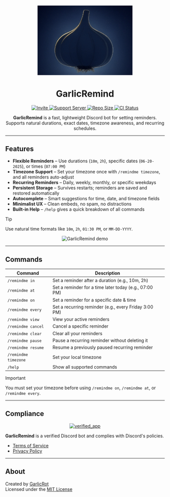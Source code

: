 <p align="center">
  <img src="icon.png" width="300" alt="GarlicRemind logo" />
</p>

<h1 align="center">GarlicRemind</h1>

<p align="center">
  <a href="https://discord.com/oauth2/authorize?client_id=1381036586304667820&scope=bot+applications.commands&permissions=2147576832">
    <img src="https://img.shields.io/badge/Invite-Bot-5865F2?logo=discord&logoColor=white" alt="Invite" />
  </a>
  <a href="https://discord.gg/X4rwss4DRg">
    <img src="https://img.shields.io/badge/Support-Server-5865F2?logo=discord&logoColor=white" alt="Support Server" />
  </a>
  <a href="https://github.com/GarlicRot/GarlicRemind">
    <img src="https://img.shields.io/github/repo-size/GarlicRot/GarlicRemind" alt="Repo Size" />
  </a>
  <a href="https://github.com/GarlicRot/GarlicRemind/actions/workflows/ci.yml">
    <img src="https://github.com/GarlicRot/GarlicRemind/actions/workflows/ci.yml/badge.svg" alt="CI Status" />
  </a>
</p>

<p align="center">
  <strong>GarlicRemind</strong> is a fast, lightweight Discord bot for setting reminders.  
  Supports natural durations, exact dates, timezone awareness, and recurring schedules.
</p>

---

## Features

-  **Flexible Reminders** – Use durations (`10m`, `2h`), specific dates (`06-20-2025`), or times (`07:00 PM`)
-  **Timezone Support** – Set your timezone once with `/remindme timezone`, and all reminders auto-adjust
-  **Recurring Reminders** – Daily, weekly, monthly, or specific weekdays
-  **Persistent Storage** – Survives restarts; reminders are saved and restored automatically
-  **Autocomplete** – Smart suggestions for time, date, and timezone fields
-  **Minimalist UX** – Clean embeds, no spam, no distractions
-  **Built-in Help** – `/help` gives a quick breakdown of all commands

> [!TIP]
> Use natural time formats like `10m`, `2h`, `01:30 PM`, or `MM-DD-YYYY`.

<p align="center">
  <img src="https://garlic.tulipterminal.com/SeRU1/kaWoPate64.gif/raw" alt="GarlicRemind demo" width="600" />
</p>

---

## Commands

| Command              | Description                                                 |
|----------------------|-------------------------------------------------------------|
| `/remindme in`       | Set a reminder after a duration (e.g., 10m, 2h)             |
| `/remindme at`       | Set a reminder for a time later today (e.g., 07:00 PM)      |
| `/remindme on`       | Set a reminder for a specific date & time                   |
| `/remindme every`    | Set a recurring reminder (e.g., every Friday 3:00 PM)       |
| `/remindme view`     | View your active reminders                                  |
| `/remindme cancel`   | Cancel a specific reminder                                  |
| `/remindme clear`    | Clear all your reminders                                    |
| `/remindme pause`    | Pause a recurring reminder without deleting it                        |
| `/remindme resume`   | Resume a previously paused recurring reminder                         |
| `/remindme timezone` | Set your local timezone                                     |
| `/help`              | Show all supported commands                                 |

> [!IMPORTANT]
> You must set your timezone before using `/remindme on`, `/remindme at`, or `/remindme every`.

---

## Compliance

<p align="center">
  <a href="https://emoji.gg/emoji/1576-verified-app">
    <img src="https://cdn3.emoji.gg/emojis/1576-verified-app.png" height="75" alt="verified_app" />
  </a>
</p>
<p align="left">
  <strong>GarlicRemind</strong> is a verified Discord bot and complies with Discord's policies.
</p>

- [Terms of Service](https://garlicrot.github.io/GarlicRemind/terms.md)
- [Privacy Policy](https://garlicrot.github.io/GarlicRemind/privacy.md)

---

## About

Created by [GarlicRot](https://github.com/GarlicRot)  
Licensed under the [MIT License](./LICENSE)
